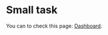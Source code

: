 # Small task

You can to check this page: [Dashboard](https://jocular-kringle-077971.netlify.app/).
